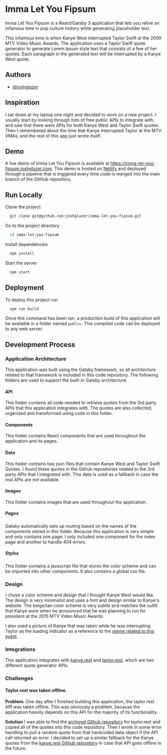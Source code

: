 # Imma Let You Fipsum

Imma Let You Fipsum is a React/Gatsby 3 application that lets you relive an infamous time in pop culture history while generating placeholder text.

This infamous time is when Kanye West interrupted Taylor Swift at the 2009 MTV Video Music Awards. The application uses a Taylor Swift quote generator to generate Lorem Ipsum style text that consists of a few of her quotes. Each paragraph in the generated text will be interrupted by a Kanye West quote.

## Authors

- [@joshglazer](https://www.github.com/joshglazer)

## Inspiration

I sat down at my laptop one night and decided to work on a new project. I usually start by looking through lists of free public APIs to integrate with, and saw that there were APIs for both Kanye West and Taylor Swift quotes. Then I remembered about the time that Kanye interrupted Taylor at the MTV VMAs, and the rest of this app just wrote itself.

## Demo

A live demo of Imma Let You Fipsum is available at https://imma-let-you-fipsum.joshglazer.com. This demo is hosted on [Netlify](https://www.netlify.com/) and deployed through a pipeline that is triggered every time code is merged into the main branch of the GitHub repository.

## Run Locally

Clone the project

```bash
  git clone git@github.com:joshglazer/imma-let-you-fipsum.git
```

Go to the project directory

```bash
  cd imma-let-you-fipsum
```

Install dependencies

```bash
  npm install
```

Start the server

```bash
  npm start
```

## Deployment

To deploy this project run

```bash
  npm run build
```

Once this command has been ran, a production build of this application will be available in a folder named `public`. This compiled code can be deployed to any web server.

## Development Process

### Application Architecture

This application was built using the Gatsby framework, so all architecture related to that framework is included in this code repository. The following folders are used to support the built-in Gatsby architecture.

#### API

This folder contains all code needed to retrieve quotes from the 3rd party APIs that this application integrates with. The quotes are also collected, organized and transformed using code in this folder.

#### Components

This folder contains React components that are used throughout the application and its pages.

#### Data

This folder contains two json files that contain Kanye West and Taylor Swift Quotes. I found these quotes in the Github repositories related to the 3rd party APIs that I integrated with. This data is used as a fallback in case the real APIs are not available.

#### Images

This folder contains images that are used throughout the application.

##### Pages

Gatsby automatically sets up routing based on the names of the components stored in this folder. Because this application is very simple and only contains one page, I only included one component for the index page and another to handle 404 errors.

##### Styles

This folder contains a javascript file that stores the color scheme and can be imported into other components. It also contains a global css file.

### Design

I chose a color scheme and design that I thought Kanye West would like. The design is very minimalist and uses a font and design similar to Kanye's website. The beige/tan color scheme is very subtle and matches the outfit that Kanye wore when he announced that he was planning to run for president at the 2015 MTV Video Music Awards.

I also used a picture of Kanye that was taken while he was interrupting Taylor as the loading indicator as a reference to the [meme related to this event](https://knowyourmeme.com/memes/kanye-interrupts-imma-let-you-finish/photos).

### Integrations

This application integrates with [kanye.rest](https://kanye.rest) and [taylor.rest](https://tahlor.rest), which are two different quote generator APIs.

### Challenges

#### Taylor.rest was taken offline.

**Problem:**
One day after I finished building this application, the taylor.rest API was taken offline. This was obviously a problem, because the application heavily depends on this API for the majority of its functionality.

**Solution**
I was able to find the [archived Github repository](https://github.com/gillescoolen/taylor.rest) for taylor.rest and copied all of the quotes into this code repository. Then I wrote in some error handling to pull a random quote from that hardcoded data object if the API call returned an error. I decided to set up a similar fallback for the Kanye quotes from the [kanye.rest Github repository](https://github.com/ajzbc/kanye.rest) in case that API goes offline in the future.

